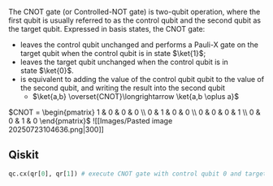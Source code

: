 The CNOT gate (or Controlled-NOT gate) is two-qubit operation, where the first qubit is usually referred to as the control qubit and the second qubit as the target qubit. Expressed in basis states, the CNOT gate:

- leaves the control qubit unchanged and performs a Pauli-X gate on the target qubit when the control qubit is in state $\ket{1}$;
- leaves the target qubit unchanged when the control qubit is in state $\ket{0}$.
- is equivalent to adding the value of the control qubit qubit to the value of the second qubit, and writing the result into the second qubit
	- $\ket{a,b} \overset{CNOT}\longrightarrow \ket{a,b \oplus a}$

$CNOT = \begin{pmatrix}  1 & 0 & 0 & 0 \\  0 & 1 & 0 & 0 \\  0 & 0 & 0 & 1 \\  0 & 0 & 1 & 0 \end{pmatrix}$
![[Images/Pasted image 20250723104636.png|300]]

## Qiskit

```python
qc.cx(qr[0], qr[1]) # execute CNOT gate with control qubit 0 and target qubit 1
```